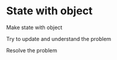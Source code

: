# State with object

Make state with object 

Try to update and understand the problem 

Resolve the problem
